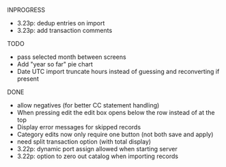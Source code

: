 INPROGRESS 
* 3.23p: dedup entries on import 
* 3.23p: add transaction comments 
 
 
TODO 
* pass selected month between screens 
* Add "year so far" pie chart 
* Date UTC import truncate hours instead of guessing and reconverting if present 
 
DONE 
* allow negatives (for better CC statement handling) 
* When pressing edit the edit box opens below the row instead of at the top 
* Display error messages for skipped records 
* Category edits now only require one button (not both save and apply) 
* need split transaction option (with total display) 
* 3.22p: dynamic port assign  allowed when starting server 
* 3.22p: option to zero out catalog when importing records